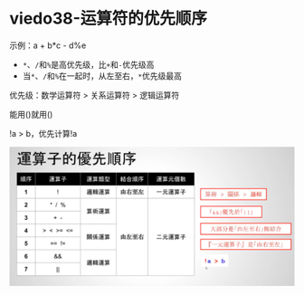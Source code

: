 # viedo38-运算符的优先顺序


示例：a + b*c - d%e
- `*`、`/`和`%`是高优先级，比`+`和`-`优先级高
- 当`*`、`/`和`%`在一起时，从左至右，`*`优先级最高

优先级：数学运算符 > 关系运算符 > 逻辑运算符

能用()就用()

!a > b，优先计算!a

![图片](pics//pic-1.jpg)

